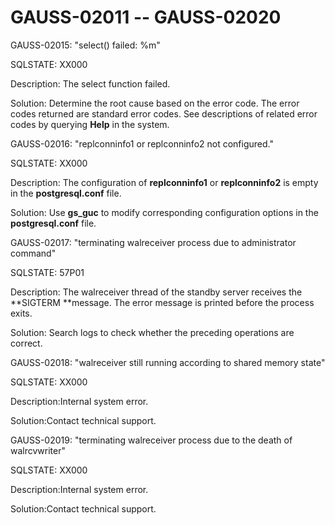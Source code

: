 # GAUSS-02011 -- GAUSS-02020<a name="EN-US_TOPIC_0302073414"></a>

GAUSS-02015: "select\(\) failed: %m"

SQLSTATE: XX000

Description: The select function failed.

Solution: Determine the root cause based on the error code. The error codes returned are standard error codes. See descriptions of related error codes by querying  **Help**  in the system.

GAUSS-02016: "replconninfo1 or replconninfo2 not configured."

SQLSTATE: XX000

Description: The configuration of  **replconninfo1**  or  **replconninfo2**  is empty in the  **postgresql.conf**  file.

Solution: Use  **gs\_guc**  to modify corresponding configuration options in the  **postgresql.conf**  file.

GAUSS-02017: "terminating walreceiver process due to administrator command"

SQLSTATE: 57P01

Description: The walreceiver thread of the standby server receives the  **SIGTERM **message. The error message is printed before the process exits.

Solution: Search logs to check whether the preceding operations are correct.

GAUSS-02018: "walreceiver still running according to shared memory state"

SQLSTATE: XX000

Description:Internal system error.

Solution:Contact technical support.

GAUSS-02019: "terminating walreceiver process due to the death of walrcvwriter"

SQLSTATE: XX000

Description:Internal system error.

Solution:Contact technical support.

